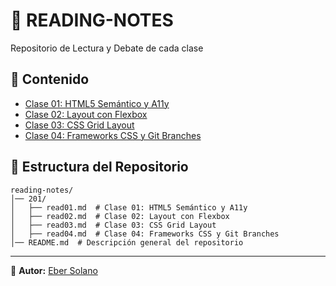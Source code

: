 # 📖 READING-NOTES

Repositorio de Lectura y Debate de cada clase

## 📌 Contenido 

- [Clase 01: HTML5 Semántico y A11y ](https://eber2k1.github.io/reading-notes/201/read01)
- [Clase 02: Layout con Flexbox](https://eber2k1.github.io/reading-notes/201/read02)
- [Clase 03: CSS Grid Layout](https://eber2k1.github.io/reading-notes/201/read03)
- [Clase 04: Frameworks CSS y Git Branches](https://eber2k1.github.io/reading-notes/201/read04)

## 📂 Estructura del Repositorio  

```plaintext
reading-notes/
│── 201/
│   ├── read01.md  # Clase 01: HTML5 Semántico y A11y
│   ├── read02.md  # Clase 02: Layout con Flexbox
│   ├── read03.md  # Clase 03: CSS Grid Layout
│   ├── read04.md  # Clase 04: Frameworks CSS y Git Branches
│── README.md  # Descripción general del repositorio
```
---
📝 **Autor:** [Eber Solano](https://github.com/eber2k1)